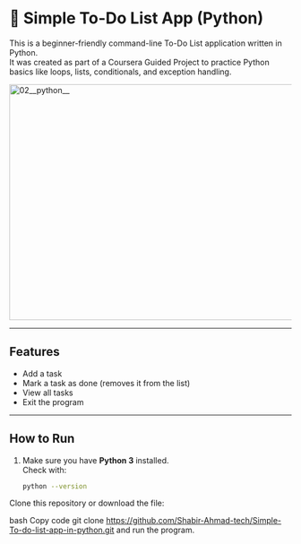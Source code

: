# 📝 Simple To-Do List App (Python)

This is a beginner-friendly command-line To-Do List application written in Python.  
It was created as part of a Coursera Guided Project to practice Python basics like loops, lists, conditionals, and exception handling.

<img width="597" height="421" alt="02__python__" src="https://github.com/user-attachments/assets/d04ee8a7-3d95-47db-a49c-5c20124d28f0" />


---

## Features
- Add a task
- Mark a task as done (removes it from the list)
- View all tasks
- Exit the program

---

## How to Run
1. Make sure you have **Python 3** installed.  
   Check with:
   ```bash
   python --version
Clone this repository or download the file:

bash
Copy code
git clone https://github.com/Shabir-Ahmad-tech/Simple-To-do-list-app-in-python.git
and run the program.

